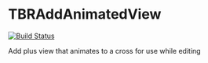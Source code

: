 TBRAddAnimatedView
==================

[![Build Status](https://travis-ci.org/techbrewers/TBRAddAnimatedView.svg)](https://travis-ci.org/techbrewers/TBRAddAnimatedView)

Add plus view that animates to a cross for use while editing
